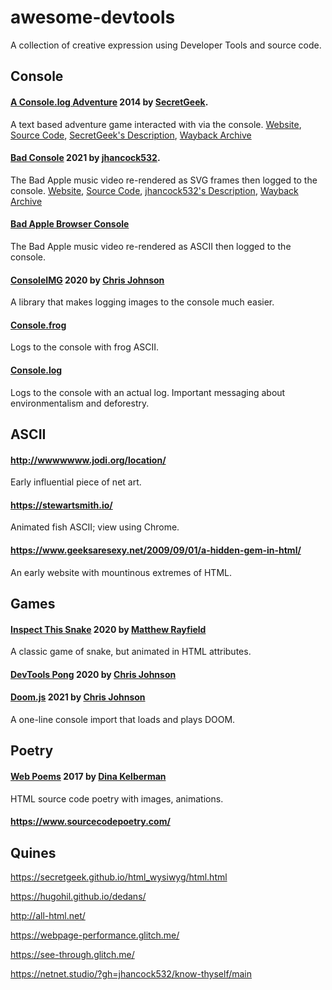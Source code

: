 # awesome-devtools
A collection of creative expression using Developer Tools and source code.

## Console
#### [A Console.log Adventure](https://secretgeek.net/console_log) 2014 by [SecretGeek](https://secretgeek.net/). 
A text based adventure game interacted with via the console.
[Website](https://rawgit.com/secretGeek/console-adventure/master/console.html), [Source Code](https://github.com/secretGeek/console-adventure), [SecretGeek's Description](https://secretgeek.net/console_log), [Wayback Archive](https://web.archive.org/web/2020*/https://rawgit.com/secretGeek/console-adventure/master/console.html)

#### [Bad Console](https://jhancock532.github.io/bad-console/) 2021 by [jhancock532](https://twitter.com/jhancock532). 
The Bad Apple music video re-rendered as SVG frames then logged to the console.
[Website](https://jhancock532.github.io/bad-console/), [Source Code](https://github.com/jhancock532/bad-console), [jhancock532's Description](https://github.com/jhancock532/bad-console), [Wayback Archive](https://web.archive.org/web/20210601000000*/https://jhancock532.github.io/bad-console/)

#### [Bad Apple Browser Console](https://github.com/g-otn/bad-apple-browser-console)
The Bad Apple music video re-rendered as ASCII then logged to the console.

#### [ConsoleIMG](https://defaced.dev/tools/consoleimg/)  2020 by [Chris Johnson](https://twitter.com/defaced)
A library that makes logging images to the console much easier.

#### [Console.frog](https://github.com/tholman/console-dot-frog)
Logs to the console with frog ASCII.

#### [Console.log](https://github.com/Duncan93/console.log)
Logs to the console with an actual log. Important messaging about environmentalism and deforestry.

## ASCII

#### http://wwwwwww.jodi.org/location/
Early influential piece of net art.

#### https://stewartsmith.io/
Animated fish ASCII; view using Chrome.

#### https://www.geeksaresexy.net/2009/09/01/a-hidden-gem-in-html/
An early website with mountinous extremes of HTML.

## Games

#### [Inspect This Snake](https://matthewrayfield.com/goodies/inspect-this-snake/) 2020 by [Matthew Rayfield](https://matthewrayfield.com/)
A classic game of snake, but animated in HTML attributes.

#### [DevTools Pong](https://defaced.dev/web/chrome-devtools-pong/) 2020 by [Chris Johnson](https://twitter.com/defaced)

#### [Doom.js](https://twitter.com/defaced/status/1350080919869251584) 2021 by [Chris Johnson](https://twitter.com/defaced)
A one-line console import that loads and plays DOOM.

## Poetry

#### [Web Poems](https://dinakelberman.com/#webpoems) 2017 by [Dina Kelberman](https://dinakelberman.com/)
HTML source code poetry with images, animations.

#### https://www.sourcecodepoetry.com/

## Quines

https://secretgeek.github.io/html_wysiwyg/html.html

https://hugohil.github.io/dedans/

http://all-html.net/ 

https://webpage-performance.glitch.me/

https://see-through.glitch.me/

https://netnet.studio/?gh=jhancock532/know-thyself/main
